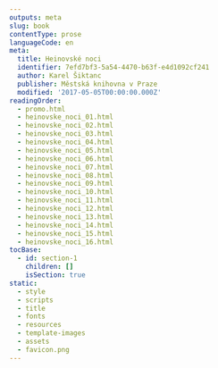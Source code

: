 ```yaml
---
outputs: meta
slug: book
contentType: prose
languageCode: en
meta:
  title: Heinovské noci
  identifier: 7efd7bf3-5a54-4470-b63f-e4d1092cf241
  author: Karel Šiktanc
  publisher: Městská knihovna v Praze
  modified: '2017-05-05T00:00:00.000Z'
readingOrder:
  - promo.html
  - heinovske_noci_01.html
  - heinovske_noci_02.html
  - heinovske_noci_03.html
  - heinovske_noci_04.html
  - heinovske_noci_05.html
  - heinovske_noci_06.html
  - heinovske_noci_07.html
  - heinovske_noci_08.html
  - heinovske_noci_09.html
  - heinovske_noci_10.html
  - heinovske_noci_11.html
  - heinovske_noci_12.html
  - heinovske_noci_13.html
  - heinovske_noci_14.html
  - heinovske_noci_15.html
  - heinovske_noci_16.html
tocBase:
  - id: section-1
    children: []
    isSection: true
static:
  - style
  - scripts
  - title
  - fonts
  - resources
  - template-images
  - assets
  - favicon.png
---
```

